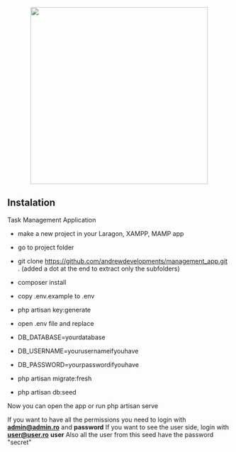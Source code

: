 <p align="center"><img src="https://res.cloudinary.com/dtfbvvkyp/image/upload/v1566331377/laravel-logolockup-cmyk-red.svg" width="400"></p>

## Instalation

Task Management Application

- make a new project in your Laragon, XAMPP, MAMP app
- go to project folder
- git clone https://github.com/andrewdevelopments/management_app.git . (added a dot at the end to extract only the subfolders)
- composer install
- copy .env.example to .env
- php artisan key:generate

- open .env file and replace 
- DB_DATABASE=yourdatabase
- DB_USERNAME=yourusernameifyouhave
- DB_PASSWORD=yourpasswordifyouhave

- php artisan migrate:fresh
- php artisan db:seed

Now you can open the app or run php artisan serve

If you want to have all the permissions you need to login with <strong>admin@admin.ro</strong> and <strong>password</strong>
If you want to see the user side, login with <strong>user@user.ro</strong> <strong>user</strong>
Also all the user from this seed have the  password "secret"